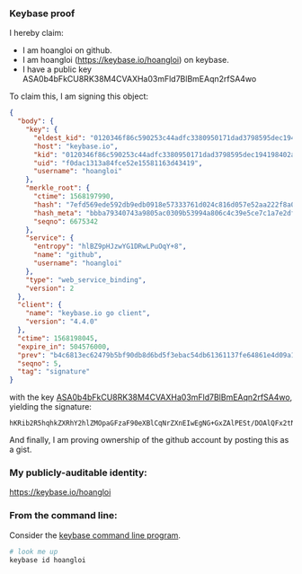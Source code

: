 ### Keybase proof

I hereby claim:

  * I am hoangloi on github.
  * I am hoangloi (https://keybase.io/hoangloi) on keybase.
  * I have a public key ASA0b4bFkCU8RK38M4CVAXHa03mFld7BlBmEAqn2rfSA4wo

To claim this, I am signing this object:

```json
{
  "body": {
    "key": {
      "eldest_kid": "0120346f86c590253c44adfc3380950171dad3798595dec194198402a9f6adf480e30a",
      "host": "keybase.io",
      "kid": "0120346f86c590253c44adfc3380950171dad3798595dec194198402a9f6adf480e30a",
      "uid": "f0dac1313a84fce52e15581163d43419",
      "username": "hoangloi"
    },
    "merkle_root": {
      "ctime": 1568197990,
      "hash": "7efd569ede592db9edb0918e57333761d024c816d057e52aa222f8a08274eed4869e3d45ef355f6e51dadb2195fb875715c2b0252a63af6a48e744937ca361d6",
      "hash_meta": "bbba79340743a9805ac0309b53994a806c4c39e5ce7c1a7e2dfc56af959cc868",
      "seqno": 6675342
    },
    "service": {
      "entropy": "hlBZ9pHJzwYG1DRwLPuOqY+8",
      "name": "github",
      "username": "hoangloi"
    },
    "type": "web_service_binding",
    "version": 2
  },
  "client": {
    "name": "keybase.io go client",
    "version": "4.4.0"
  },
  "ctime": 1568198045,
  "expire_in": 504576000,
  "prev": "b4c6813ec62479b5bf90db8d6bd5f3ebac54db61361137fe64861e4d09a1d7ec",
  "seqno": 5,
  "tag": "signature"
}
```

with the key [ASA0b4bFkCU8RK38M4CVAXHa03mFld7BlBmEAqn2rfSA4wo](https://keybase.io/hoangloi), yielding the signature:

```
hKRib2R5hqhkZXRhY2hlZMOpaGFzaF90eXBlCqNrZXnEIwEgNG+GxZAlPESt/DOAlQFx2tN5hZXewZQZhAKp9q30gOMKp3BheWxvYWTESpcCBcQgtMaBPsYkebW/kNuNa9Xz66xU22E2ETf+ZIYeTQmh1+zEIGkdLCuJ6gM9SyCs9GPoEiAwbmCHbFpfxTGlkd9Pf4oEAgHCo3NpZ8RAnwCerTsN2pnMbaxh2rJ3hxGxe3HEtXtKZTqJFk+U+H2K8rVaVeiQyf9X+XhNsGyxFKxW6sKG0TNsXnSAkTZeC6hzaWdfdHlwZSCkaGFzaIKkdHlwZQildmFsdWXEIMXsE0RTbRP208k6FeO5Dwc0GODTEZPb1K2Zk2NTzfP9o3RhZ80CAqd2ZXJzaW9uAQ==

```

And finally, I am proving ownership of the github account by posting this as a gist.

### My publicly-auditable identity:

https://keybase.io/hoangloi

### From the command line:

Consider the [keybase command line program](https://keybase.io/download).

```bash
# look me up
keybase id hoangloi
```
